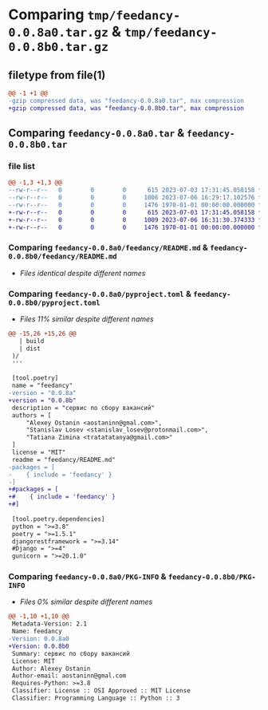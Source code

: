 # Comparing `tmp/feedancy-0.0.8a0.tar.gz` & `tmp/feedancy-0.0.8b0.tar.gz`

## filetype from file(1)

```diff
@@ -1 +1 @@
-gzip compressed data, was "feedancy-0.0.8a0.tar", max compression
+gzip compressed data, was "feedancy-0.0.8b0.tar", max compression
```

## Comparing `feedancy-0.0.8a0.tar` & `feedancy-0.0.8b0.tar`

### file list

```diff
@@ -1,3 +1,3 @@
--rw-r--r--   0        0        0      615 2023-07-03 17:31:45.058158 feedancy-0.0.8a0/feedancy/README.md
--rw-r--r--   0        0        0     1006 2023-07-06 16:29:17.102576 feedancy-0.0.8a0/pyproject.toml
--rw-r--r--   0        0        0     1476 1970-01-01 00:00:00.000000 feedancy-0.0.8a0/PKG-INFO
+-rw-r--r--   0        0        0      615 2023-07-03 17:31:45.058158 feedancy-0.0.8b0/feedancy/README.md
+-rw-r--r--   0        0        0     1009 2023-07-06 16:31:30.374333 feedancy-0.0.8b0/pyproject.toml
+-rw-r--r--   0        0        0     1476 1970-01-01 00:00:00.000000 feedancy-0.0.8b0/PKG-INFO
```

### Comparing `feedancy-0.0.8a0/feedancy/README.md` & `feedancy-0.0.8b0/feedancy/README.md`

 * *Files identical despite different names*

### Comparing `feedancy-0.0.8a0/pyproject.toml` & `feedancy-0.0.8b0/pyproject.toml`

 * *Files 11% similar despite different names*

```diff
@@ -15,26 +15,26 @@
   | build
   | dist
 )/
 '''
 
 [tool.poetry]
 name = "feedancy"
-version = "0.0.8a"
+version = "0.0.8b"
 description = "сервис по сбору вакансий"
 authors = [
     "Alexey Ostanin <aostaninn@gmal.com>",
     "Stanislav Losev <stanislav_losev@protonmail.com>",
     "Tatiana Zimina <tratatatanya@gmail.com>"
 ]
 license = "MIT"
 readme = "feedancy/README.md"
-packages = [
-    { include = 'feedancy' }
-]
+#packages = [
+#    { include = 'feedancy' }
+#]
 
 [tool.poetry.dependencies]
 python = ">=3.8"
 poetry = ">=1.5.1"
 djangorestframework = ">=3.14"
 #Django = ">=4"
 gunicorn = ">=20.1.0"
```

### Comparing `feedancy-0.0.8a0/PKG-INFO` & `feedancy-0.0.8b0/PKG-INFO`

 * *Files 0% similar despite different names*

```diff
@@ -1,10 +1,10 @@
 Metadata-Version: 2.1
 Name: feedancy
-Version: 0.0.8a0
+Version: 0.0.8b0
 Summary: сервис по сбору вакансий
 License: MIT
 Author: Alexey Ostanin
 Author-email: aostaninn@gmal.com
 Requires-Python: >=3.8
 Classifier: License :: OSI Approved :: MIT License
 Classifier: Programming Language :: Python :: 3
```

